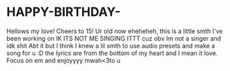 # HAPPY-BIRTHDAY-
Hellows my love! Cheers to 15! Ur old now eheheheh, this is a little smth I've been working on IK ITS NOT ME SINGING ITTT cuz obv Im not a singer and idk shit Abt it but I think I knew a lil smth to use audio presets and make a song for u :D the lyrics are from the bottom of my heart and I mean it love. Focus on em and enjoyyyy mwah&lt;3to u
